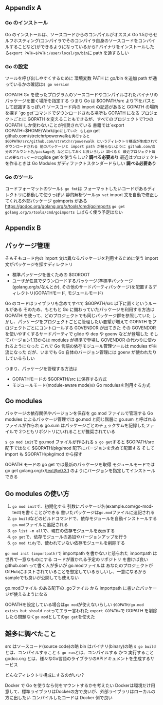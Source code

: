 ## Appendix A
### Go のインストール
Go のインストールは、ソースコードからのコンパイルがオススメ
Go 1.5からセルフホスティング(コンパイラでそのコンパイラ自身のソースコードをコンパイルすることなど)ができるようになっているから?
バイナリをインストールしたら`export PATH=$PATH:/user/local/go/bin`に path を通すらしい
### Go の設定
ツールを呼び出しやすくするために 環境変数 PATH に go/bin を追加
path が通っているかの確認は`$ go version`

GOPATH
Go を使ったプログラムのソースコードやコンパイルされたバイナリのパッケージを置く場所を指定する
つまり Go は $GOPATH/src より下をパスとして認識するっぽい?
ソースコード内の import の記述があると GOPATH の場所を探す
`go get`コマンドでダウンロードされる場所も GOPATH になる
プロジェクトごとに GOPATH を変えることもできるが、すべてのプロジェクトで1つの GOPATH しか使わないことが推奨されている
書籍では`export GOPATH=$HOME/Work/go`にしていた
もし`go get github.com/stretchr/powerwalk`を実行すると
$GOPATH/src/github.com/stretchr/powerwalk というディレクトリ構造が生成されてダウンロードされる
他のパッケージと import path が被らないように github.com/自分のアカウント名/package名 などにしておくと良いらしい
調べると 最近プロジェクト毎に必要なパッケージは`glide get`を使うらしい? __調べる必要あり__
最近はプロジェクトを作るときは Go Modules がディファクトスタンダードらしい __調べる必要あり__

### Go のツール
コードフォーマットのツール`$ go fmt`は フォーマットしたいコードがあるディレクトリに移動して使うっぽい
静的解析ツール`go vet`
import 文を自動で修正してくれる外部パッケージ goimports がある
https://godoc.org/golang.org/x/tools/cmd/goimports
`go get golang.org/x/tools/cmd/goimports`
しばらく使う予定はない

## Appendix B


## パッケージ管理
そもそもコード内の import 文は異なるパッケージを利用するために使う
import文がパッケージを探すディレクトリ
- 標準パッケージを置くための $GOROOT
- ユーザが任意でダウンロードするパッケージ(準標準パッケージ(golang.org/x/なんとか), その他のサードパーティパッケージ)を配置するディレクトリ(GOPATHモード, モジュールモード)

Go のコードはライブラリも含めてすべて $GOPATH/src 以下に置くというルールがある
そのため、もともと Go に備わっていたパッケージを利用する方法は GOPATH を使って、どのプロジェクトでも同じパッケージ群を参照していた
しかし、パッケージをプロジェクトごとに管理したい要望が増えて GOPATH をプロジェクトごとにコントロールする GOVENDOR が出てきた
その GOVENDOR を使いやすくするサードパーティで glide や dep や goenv などが登場した
そしてバージョン1.13からは modules が標準で登場し GOVENDOR の代わりに使われるようになった
これで Go 言語の依存モジュール管理ツールは modules が主流になった
だが、いまでも Go 自体のバージョン管理には goenv が使われたりしているらしい

つまり、パッケージを管理する方法は
- GOPATHモードの $GOPATH/src に保存する方式
- モジュールモード(module-aware mode)の Go modulesを利用する方式

## Go modules
パッケージの依存関係やバージョンを保存を go.mod ファイルで管理する
Go modules によるパッケージ管理では go.mod と同じ階層に go.sum と呼ばれるファイルが作られる
go.sum はパッケージごとのチェックサムを記録したファイルで 2つともリポジトリにいれることが推奨されている

`$ go mod init`で go.mod ファイルが作られる
`$ go get`すると $GOPATH/src 配下ではなく $GOPATH/pkg/mod 配下にバージョンを含めて配置する
そして import も $GOPATH/pkg/mod から探す

GOPATH モードの go get では最新のパッケージを取得
モジュールモードでは go get golang.org/x/text@v0.3.1 のようにバージョンを指定してインストールできる

## Go modules の使い方
1. `go mod init`で、初期化する
引数にパッケージ名(example.com/go-mod-test)を書くことができる
書いたパッケージは`go.mod`ファイルに追記される
2. `go build`などのビルドコマンドで、依存モジュールを自動インストールする
`go.mod`ファイルに追記される
3. `go list -m all`で、現在の依存モジュールを表示する
4. `go get`で、依存モジュールの追加やバージョンアップを行う
5. `go mod tidy`で、使われていない依存モジュールを削除する

`go mod init (importpath)`で importpath を書かないと怒られた
importpath は世界で一意なものにする
コードが置かれる予定のリポジトリ を書けば良い
github.com って書く人が多いが go.modファイルは あなたのプロジェクトがGitHubにホストされていることを想定しているらしいし、一意になるから
sampleでも良いが公開しても使えない

go.modファイル のある配下の .goファイル から importpath に書いたパッケージが使えるようになる

GOPATHを設定している場合は`go mod`が使えないらしい
`$GOPATH/go.mod exists but should not`ってエラー言われた
`export GOPATH=`で GOPATH を削除したら問題なく`go mod`としての`go get`を使えた

## 雑多に調べたこと
src はソースコード(source code)の略
bin はバイナリ(binary)の略
`$ go build`とは、コンパイルすること
`$ go run`とは、コンパイルする かつ 実行すること
godoc.org とは、様々なGo言語のライブラリのAPIドキュメントを生成するサービス

どんなディレクトリ構成にするのがいい?

Docker で Go を使うなら何をマウントするかを考えたい
Dockerは環境だけ用意して、標準ライブラリはDockerの方で良いが、外部ライブラリはローカルの方に出したい
コンパイルしたコードは Docker 側で良い
